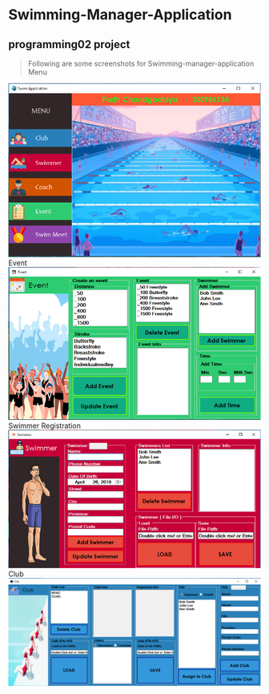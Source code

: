 # Swimming-Manager-Application<br/>
## programming02 project<br/>
> Following are some screenshots for Swimming-manager-application<br/>
Menu
<img src="images/menu.PNG" />
<br/>
Event
<img src="images/Event.PNG" /><br/>
Swimmer Registration
<img src="images/swimmer.PNG" /><br/>
Club
<img src="images/Club.PNG" /><br/>

